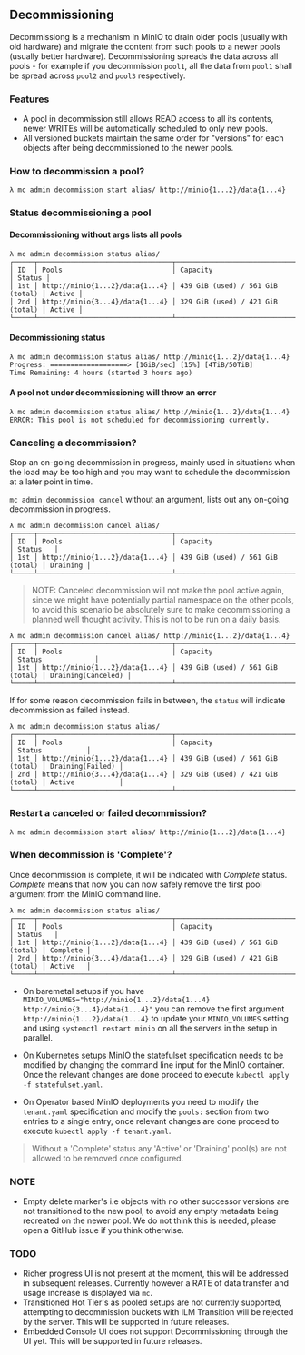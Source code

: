 ## Decommissioning

Decommissiong is a mechanism in MinIO to drain older pools (usually with old hardware) and migrate the content from such pools to a newer pools (usually better hardware). Decommissioning spreads the data across all pools - for example if you decommission `pool1`, all the data from `pool1` shall be spread across `pool2` and `pool3` respectively.

### Features

- A pool in decommission still allows READ access to all its contents, newer WRITEs will be automatically scheduled to only new pools.
- All versioned buckets maintain the same order for "versions" for each objects after being decommissioned to the newer pools.

### How to decommission a pool?
```
λ mc admin decommission start alias/ http://minio{1...2}/data{1...4}
```

### Status decommissioning a pool

#### Decommissioning without args lists all pools
```
λ mc admin decommission status alias/
┌─────┬─────────────────────────────────┬──────────────────────────────────┬────────┐
│ ID  │ Pools                           │ Capacity                         │ Status │
│ 1st │ http://minio{1...2}/data{1...4} │ 439 GiB (used) / 561 GiB (total) │ Active │
│ 2nd │ http://minio{3...4}/data{1...4} │ 329 GiB (used) / 421 GiB (total) │ Active │
└─────┴─────────────────────────────────┴──────────────────────────────────┴────────┘
```

#### Decommissioning status
```
λ mc admin decommission status alias/ http://minio{1...2}/data{1...4}
Progress: ===================> [1GiB/sec] [15%] [4TiB/50TiB]
Time Remaining: 4 hours (started 3 hours ago)
```

#### A pool not under decommissioning will throw an error
```
λ mc admin decommission status alias/ http://minio{1...2}/data{1...4}
ERROR: This pool is not scheduled for decommissioning currently.
```

### Canceling a decommission?
Stop an on-going decommission in progress, mainly used in situations when the load may be too high and you may want to schedule the decommission at a later point in time.

`mc admin decommission cancel` without an argument, lists out any on-going decommission in progress.

```
λ mc admin decommission cancel alias/
┌─────┬─────────────────────────────────┬──────────────────────────────────┬──────────┐
│ ID  │ Pools                           │ Capacity                         │ Status   │
│ 1st │ http://minio{1...2}/data{1...4} │ 439 GiB (used) / 561 GiB (total) │ Draining │
└─────┴─────────────────────────────────┴──────────────────────────────────┴──────────┘
```

> NOTE: Canceled decommission will not make the pool active again, since we might have  potentially partial namespace on the other pools, to avoid this scenario be absolutely sure to make decommissioning a planned well thought activity. This is not to be run on a daily basis.

```
λ mc admin decommission cancel alias/ http://minio{1...2}/data{1...4}
┌─────┬─────────────────────────────────┬──────────────────────────────────┬────────────────────┐
│ ID  │ Pools                           │ Capacity                         │ Status             │
│ 1st │ http://minio{1...2}/data{1...4} │ 439 GiB (used) / 561 GiB (total) │ Draining(Canceled) │
└─────┴─────────────────────────────────┴──────────────────────────────────┴────────────────────┘
```

If for some reason decommission fails in between, the `status` will indicate decommission as failed instead.
```
λ mc admin decommission status alias/
┌─────┬─────────────────────────────────┬──────────────────────────────────┬──────────────────┐
│ ID  │ Pools                           │ Capacity                         │ Status           │
│ 1st │ http://minio{1...2}/data{1...4} │ 439 GiB (used) / 561 GiB (total) │ Draining(Failed) │
│ 2nd │ http://minio{3...4}/data{1...4} │ 329 GiB (used) / 421 GiB (total) │ Active           │
└─────┴─────────────────────────────────┴──────────────────────────────────┴──────────────────┘
```

### Restart a canceled or failed decommission?

```
λ mc admin decommission start alias/ http://minio{1...2}/data{1...4}
```

### When decommission is 'Complete'?
Once decommission is complete, it will be indicated with *Complete* status.  *Complete* means that now you can now safely remove the first pool argument from the MinIO command line.
```
λ mc admin decommission status alias/
┌─────┬─────────────────────────────────┬──────────────────────────────────┬──────────┐
│ ID  │ Pools                           │ Capacity                         │ Status   │
│ 1st │ http://minio{1...2}/data{1...4} │ 439 GiB (used) / 561 GiB (total) │ Complete │
│ 2nd │ http://minio{3...4}/data{1...4} │ 329 GiB (used) / 421 GiB (total) │ Active   │
└─────┴─────────────────────────────────┴──────────────────────────────────┴──────────┘
```

- On baremetal setups if you have `MINIO_VOLUMES="http://minio{1...2}/data{1...4} http://minio{3...4}/data{1...4}"` you can remove the first argument `http://minio{1...2}/data{1...4}` to update your `MINIO_VOLUMES` setting and using `systemctl restart minio` on all the servers in the setup in parallel.

- On Kubernetes setups MinIO the statefulset specification needs to be modified by changing the command line input for the MinIO container. Once the relevant changes are done proceed to execute `kubectl apply -f statefulset.yaml`.

- On Operator based MinIO deployments you need to modify the `tenant.yaml` specification and modify the `pools:` section from two entries to a single entry, once relevant changes are done proceed to execute `kubectl apply -f tenant.yaml`.

> Without a 'Complete' status any 'Active' or 'Draining' pool(s) are not allowed to be removed once configured.

### NOTE
- Empty delete marker's i.e objects with no other successor versions are not transitioned to the new pool, to avoid any empty metadata being recreated on the newer pool. We do not think this is needed, please open a GitHub issue if you think otherwise.

### TODO
- Richer progress UI is not present at the moment, this will be addressed in subsequent releases. Currently however a RATE of data transfer and usage increase is displayed via `mc`.
- Transitioned Hot Tier's as pooled setups are not currently supported, attempting to decommission buckets with ILM Transition will be rejected by the server. This will be supported in future releases.
- Embedded Console UI does not support Decommissioning through the UI yet. This will be supported in future releases.
